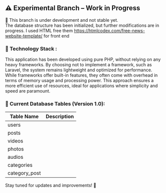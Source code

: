 ## ⚠ Experimental Branch – Work in Progress  

🚧 This branch is under development and not stable yet.  
The database structure has been initialized, but further modifications are in progress. 
I used HTML free them  https://htmlcodex.com/free-news-website-template/ for front end

### 📌 Technology Stack :

This application has been developed using pure PHP, without relying on any heavy frameworks. By choosing not to implement a framework, such as Laravel, the system remains lightweight and optimized for performance. While frameworks offer built-in features, they often come with overhead in terms of memory usage and processing power. This approach ensures a more efficient use of resources, ideal for applications where simplicity and speed are paramount.  
### 📌 Current Database Tables (Version 1.0):  
| Table Name   | Description |
|--------------|-------------|
| users        |             |
| posts        |             |
| videos       |             |
| photos       |             |
| audios       |             |
| categories   |             |
| category_post|             |

Stay tuned for updates and improvements! 🚀